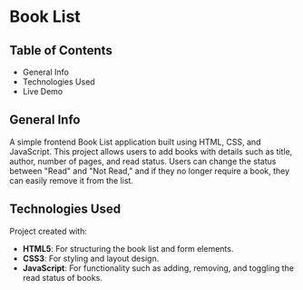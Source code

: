 # Book List

## Table of Contents
- General Info
- Technologies Used
- Live Demo

## General Info
A simple frontend Book List application built using HTML, CSS, and JavaScript. This project allows users to add books with details such as title, author, number of pages, and read status. Users can change the status between "Read" and "Not Read," and if they no longer require a book, they can easily remove it from the list.

## Technologies Used
Project created with:
- **HTML5**: For structuring the book list and form elements.
- **CSS3**: For styling and layout design.
- **JavaScript**: For functionality such as adding, removing, and toggling the read status of books.


